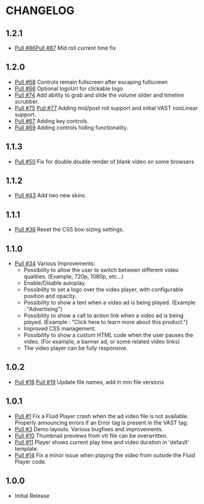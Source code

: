 # CHANGELOG

## 1.2.1
* [Pull #86](https://github.com/fluid-player/fluid-player/pull/86)[Pull #87](https://github.com/fluid-player/fluid-player/pull/87) Mid roll current time fix

## 1.2.0
* [Pull #68](https://github.com/fluid-player/fluid-player/pull/68) Controls remain fullscreen after escaping fullscreen
* [Pull #66](https://github.com/fluid-player/fluid-player/pull/66) Optional logoUrl for clickable logo
* [Pull #74](https://github.com/fluid-player/fluid-player/pull/74) Add ability to grab and slide the volume slider and timeline scrubber.
* [Pull #75](https://github.com/fluid-player/fluid-player/pull/75) [Pull #77](https://github.com/fluid-player/fluid-player/pull/77) Adding mid/post roll support and initial VAST nonLinear support.
* [Pull #67](https://github.com/fluid-player/fluid-player/pull/67) Adding key controls.
* [Pull #69](https://github.com/fluid-player/fluid-player/pull/69) Adding controls hiding functionality.

## 1.1.3
* [Pull #50](https://github.com/fluid-player/fluid-player/pull/50) Fix for double double render of blank video on some browsers

## 1.1.2
* [Pull #43](https://github.com/fluid-player/fluid-player/pull/43) Add two new skins.

## 1.1.1
* [Pull #38](https://github.com/fluid-player/fluid-player/pull/38) Reset the CSS box-sizing settings.

## 1.1.0
* [Pull #34](https://github.com/fluid-player/fluid-player/pull/34) Various Improvements:
  * Possibility to allow the user to switch between different video qualities. (Example, 720p, 1080p, etc...)
  * Enable/Disable autoplay.
  * Possibility to set a logo over the video player, with configurable position and opacity.
  * Possibility to show a text when a video ad is being played. (Example : "Advertising")
  * Possibility to show a call to action link when a video ad is being played. (Example : "Click here to learn more about this product.")
  * Improved CSS management.
  * Possibility to show a custom HTML code when the user pauses the video. (For example, a banner ad, or some related video links)
  * The video player can be fully responsive.

## 1.0.2
* [Pull #18](https://github.com/fluid-player/fluid-player/pull/18) [Pull #19](https://github.com/fluid-player/fluid-player/pull/19) Update file names, add in min file versions

## 1.0.1
* [Pull #1](https://github.com/fluid-player/fluid-player/pull/1) Fix a Fluid Player crash when the ad video file is not available. Properly announcing errors if an Error tag is present in the VAST tag.
* [Pull #3](https://github.com/fluid-player/fluid-player/pull/3) Demo layouts. Various bugfixes and improvements.
* [Pull #10](https://github.com/fluid-player/fluid-player/pull/10) Thumbnail previews from vtt file can be overwritten.
* [Pull #11](https://github.com/fluid-player/fluid-player/pull/11) Player shows current play time and video duration in 'default' template.
* [Pull #14](https://github.com/fluid-player/fluid-player/pull/14) Fix a minor issue when playing the video from outside the Fluid Player code.

## 1.0.0
* Initial Release
